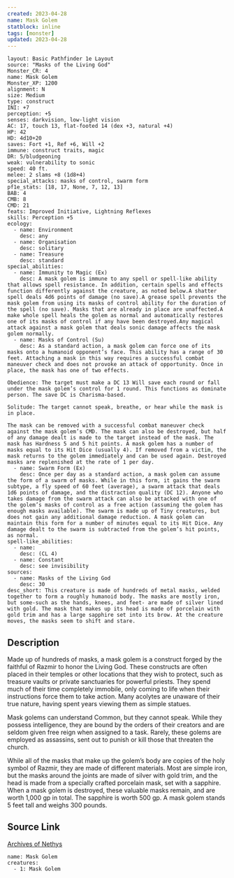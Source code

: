 ```yaml
---
created: 2023-04-28
name: Mask Golem
statblock: inline
tags: [monster]
updated: 2023-04-28
---
```

```statblock
layout: Basic Pathfinder 1e Layout
source: "Masks of the Living God"
Monster_CR: 4
name: Mask Golem
Monster_XP: 1200
alignment: N
size: Medium
type: construct
INI: +7
perception: +5
senses: darkvision, low-light vision
AC: 17, touch 13, flat-footed 14 (dex +3, natural +4)
HP: 42
HD: 4d10+20
saves: Fort +1, Ref +6, Will +2
immune: construct traits, magic
DR: 5/bludgeoning
weak: vulnerability to sonic
speed: 40 ft.
melee: 2 slams +8 (1d8+4)
special_attacks: masks of control, swarm form
pf1e_stats: [18, 17, None, 7, 12, 13]
BAB: 4
CMB: 8
CMD: 21
feats: Improved Initiative, Lightning Reflexes
skills: Perception +5
ecology:
  - name: Environment
    desc: any
  - name: Organisation
    desc: solitary
  - name: Treasure
    desc: standard
special_abilities:
  - name: Immunity to Magic (Ex)
    desc: A mask golem is immune to any spell or spell-like ability that allows spell resistance. In addition, certain spells and effects function differently against the creature, as noted below.A shatter spell deals 4d6 points of damage (no save).A grease spell prevents the mask golem from using its masks of control ability for the duration of the spell (no save). Masks that are already in place are unaffected.A make whole spell heals the golem as normal and automatically restores one of its masks of control if any have been destroyed.Any magical attack against a mask golem that deals sonic damage affects the mask golem normally.
  - name: Masks of Control (Su)
    desc: As a standard action, a mask golem can force one of its masks onto a humanoid opponent’s face. This ability has a range of 30 feet. Attaching a mask in this way requires a successful combat maneuver check and does not provoke an attack of opportunity. Once in place, the mask has one of two effects.

Obedience: The target must make a DC 13 Will save each round or fall under the mask golem’s control for 1 round. This functions as dominate person. The save DC is Charisma-based.

Solitude: The target cannot speak, breathe, or hear while the mask is in place.

The mask can be removed with a successful combat maneuver check against the mask golem’s CMD. The mask can also be destroyed, but half of any damage dealt is made to the target instead of the mask. The mask has Hardness 5 and 5 hit points. A mask golem has a number of masks equal to its Hit Dice (usually 4). If removed from a victim, the mask returns to the golem immediately and can be used again. Destroyed masks are replenished at the rate of 1 per day.
  - name: Swarm Form (Ex)
    desc: Once per day as a standard action, a mask golem can assume the form of a swarm of masks. While in this form, it gains the swarm subtype, a fly speed of 60 feet (average), a swarm attack that deals 1d6 points of damage, and the distraction quality (DC 12). Anyone who takes damage from the swarm attack can also be attacked with one of the golem’s masks of control as a free action (assuming the golem has enough masks available). The swarm is made up of Tiny creatures, but does not gain any additional damage reduction. A mask golem can maintain this form for a number of minutes equal to its Hit Dice. Any damage dealt to the swarm is subtracted from the golem’s hit points, as normal.
spell-like_abilities:
  - name:
    desc: (CL 4)
  - name: Constant
    desc: see invisibility
sources:
  - name: Masks of the Living God
    desc: 30
desc_short: This creature is made of hundreds of metal masks, welded together to form a roughly humanoid body. The masks are mostly iron, but some-such as the hands, knees, and feet- are made of silver lined with gold. The mask that makes up its head is made of porcelain with gold trim and has a large sapphire set into its brow. At the creature moves, the masks seem to shift and stare.
```
## Description
Made up of hundreds of masks, a mask golem is a construct forged by the faithful of Razmir to honor the Living God. These constructs are often placed in their temples or other locations that they wish to protect, such as treasure vaults or private sanctuaries for powerful priests. They spend much of their time completely immobile, only coming to life when their instructions force them to take action. Many acolytes are unaware of their true nature, having spent years viewing them as simple statues.

Mask golems can understand Common, but they cannot speak. While they possess intelligence, they are bound by the orders of their creators and are seldom given free reign when assigned to a task. Rarely, these golems are employed as assassins, sent out to punish or kill those that threaten the church.

While all of the masks that make up the golem’s body are copies of the holy symbol of Razmir, they are made of different materials. Most are simple iron, but the masks around the joints are made of silver with gold trim, and the head is made from a specially crafted porcelain mask, set with a sapphire. When a mask golem is destroyed, these valuable masks remain, and are worth 1,000 gp in total. The sapphire is worth 500 gp. A mask golem stands 5 feet tall and weighs 300 pounds. 
## Source Link
[Archives of Nethys](https://aonprd.com/MonsterDisplay.aspx?ItemName=Mask%20Golem)
```encounter-table
name: Mask Golem
creatures:
  - 1: Mask Golem
```
